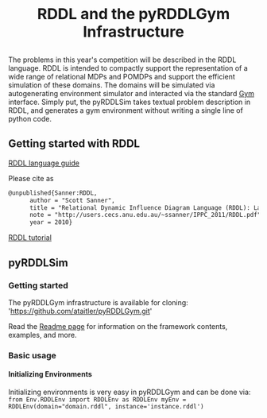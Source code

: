 <p style="font-size:30px;text-align:center"><b>RDDL and the pyRDDLGym Infrastructure</b></p>

The problems in this year's competition will be described in the RDDL language.
RDDL is intended to compactly support the representation of a wide range of relational MDPs and POMDPs and support the efficient simulation of these domains. The domains will be simulated via autogenerating environment simulator and interacted via the standard [Gym](https://www.gymlibrary.dev/) interface. Simply put, the pyRDDLSim takes textual problem description in RDDL, and generates a gym environment without writing a single line of python code.


## Getting started with RDDL
[RDDL language guide](http://users.cecs.anu.edu.au/~ssanner/IPPC_2011/RDDL.pdf)

Please cite as

```markdown
@unpublished{Sanner:RDDL,
      author = "Scott Sanner",
      title = "Relational Dynamic Influence Diagram Language (RDDL): Language Description",
      note = "http://users.cecs.anu.edu.au/~ssanner/IPPC_2011/RDDL.pdf",
      year = 2010}
```

[RDDL tutorial](https://sites.google.com/site/rddltutorial/)

## pyRDDLSim
### Getting started
The pyRDDLGym infrastructure is available for cloning: 'https://github.com/ataitler/pyRDDLGym.git'

Read the [Readme page](https://github.com/ataitler/pyRDDLGym/README) for information on the framework contents, examples, and more.

### Basic usage

#### Initializing Environments
Initializing environments is very easy in pyRDDLGym and can be done via:
`
from Env.RDDLEnv import RDDLEnv as RDDLEnv
myEnv = RDDLEnv(domain="domain.rddl", instance='instance.rddl')
`



